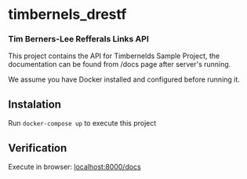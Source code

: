 # timbernels_drestf
### Tim Berners-Lee Refferals Links API 

This project contains the API for Timbernelds Sample Project, the documentation can be found from /docs page after server's running.

We assume you have Docker installed and configured before running it.

## Instalation
Run `docker-compose up` to execute this project

## Verification
Execute in browser: [localhost:8000/docs](https://localhost:8000/docs)